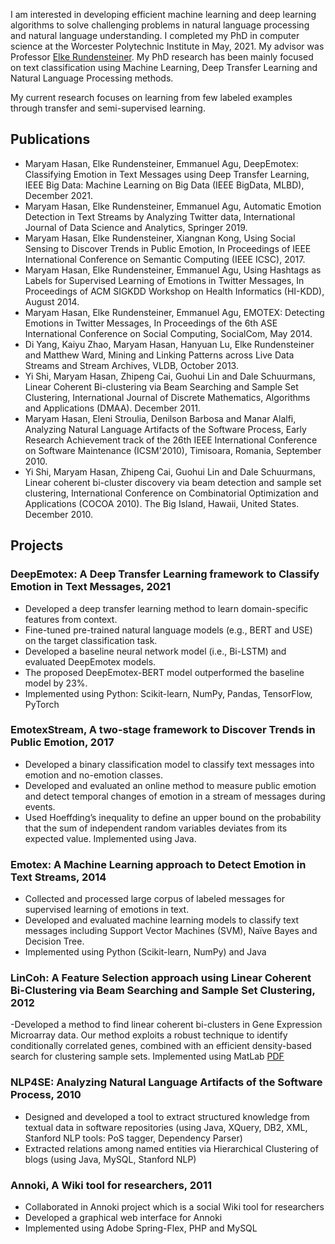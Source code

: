 
I am interested in developing efficient machine learning and deep learning algorithms to solve challenging problems in natural language processing and natural language understanding. 
I completed my PhD in computer science at the Worcester Polytechnic Institute in May, 2021. My advisor was Professor [Elke Rundensteiner](https://www.wpi.edu/people/faculty/rundenst). My PhD research has been mainly focused on text classification using Machine Learning, Deep Transfer Learning and Natural Language Processing methods. 

My current research focuses on learning from few labeled examples through transfer and semi-supervised learning.

## Publications

-	Maryam Hasan, Elke Rundensteiner, Emmanuel Agu, DeepEmotex: Classifying Emotion in Text Messages using Deep Transfer Learning, IEEE Big Data: Machine Learning on Big Data (IEEE BigData, MLBD), December 2021. 
-	Maryam Hasan, Elke Rundensteiner, Emmanuel Agu, Automatic Emotion Detection in Text Streams by Analyzing Twitter data, International Journal of Data Science and Analytics, Springer 2019.
-	Maryam Hasan, Elke Rundensteiner, Xiangnan Kong, Using Social Sensing to Discover Trends in Public Emotion, In Proceedings of IEEE International Conference on Semantic Computing (IEEE ICSC), 2017.
-	Maryam Hasan, Elke Rundensteiner, Emmanuel Agu, Using Hashtags as Labels for Supervised Learning of Emotions in Twitter Messages, In Proceedings of ACM SIGKDD Workshop on Health Informatics (HI-KDD), August 2014.
-	Maryam Hasan, Elke Rundensteiner, Emmanuel Agu, EMOTEX: Detecting Emotions in Twitter Messages, In Proceedings of the 6th ASE International Conference on Social Computing, SocialCom, May 2014.
-	Di Yang, Kaiyu Zhao, Maryam Hasan, Hanyuan Lu, Elke Rundensteiner and Matthew Ward, Mining and Linking Patterns across Live Data Streams and Stream Archives, VLDB, October 2013.
-	Yi Shi, Maryam Hasan, Zhipeng Cai, Guohui Lin and Dale Schuurmans, Linear Coherent Bi-clustering via Beam Searching and Sample Set Clustering, International Journal of Discrete Mathematics, Algorithms and Applications (DMAA). December 2011.
-	Maryam Hasan, Eleni Stroulia, Denilson Barbosa and Manar Alalfi, Analyzing Natural Language Artifacts of the Software Process, Early Research Achievement track of the 26th IEEE International Conference on Software Maintenance (ICSM'2010), Timisoara, Romania, September 2010.
-	Yi Shi, Maryam Hasan, Zhipeng Cai, Guohui Lin and Dale Schuurmans, Linear coherent bi-cluster discovery via beam detection and sample set clustering, International Conference on Combinatorial Optimization and Applications (COCOA 2010). The Big Island, Hawaii, United States. December 2010.

## Projects
### DeepEmotex: A Deep Transfer Learning framework to Classify Emotion in Text Messages, 2021
-	Developed a deep transfer learning method to learn domain-specific features from context.
- Fine-tuned pre-trained natural language models (e.g., BERT and USE) on the target classification task. 
-  Developed a baseline neural network model (i.e., Bi-LSTM) and evaluated DeepEmotex models. 
-  The proposed DeepEmotex-BERT model outperformed the baseline model by 23%. 
- Implemented using Python: Scikit-learn, NumPy, Pandas, TensorFlow, PyTorch

### EmotexStream, A two-stage framework to Discover Trends in Public Emotion, 2017
-	Developed a binary classification model to classify text messages into emotion and no-emotion classes.
- Developed and evaluated an online method to measure public emotion and detect temporal changes of emotion in a stream of messages during events. 
- Used Hoeffding’s inequality to define an upper bound on the probability that the sum of independent random variables deviates from its expected value. Implemented using Java.

### Emotex: A Machine Learning approach to Detect Emotion in Text Streams, 2014
-	Collected and processed large corpus of labeled messages for supervised learning of emotions in text. 
-	Developed and evaluated machine learning models to classify text messages including Support Vector Machines (SVM), Naïve Bayes and Decision Tree. 
-	Implemented using Python (Scikit-learn, NumPy) and Java
		
### LinCoh: A Feature Selection approach using Linear Coherent Bi-Clustering via Beam Searching and Sample Set Clustering, 2012
-Developed a method to find linear coherent bi-clusters in Gene Expression Microarray data. Our method exploits a robust technique to identify conditionally correlated genes, combined with an efficient density-based search for clustering sample sets. Implemented using MatLab	
[PDF](https://github.com/maryhasan/maryhasan.github.io/blob/gh-pages/10.1.1.465.2398.pdf)

### NLP4SE: Analyzing Natural Language Artifacts of the Software Process, 2010
- Designed and developed a tool to extract structured knowledge from textual data in software repositories (using Java, XQuery, DB2, XML, Stanford NLP tools: PoS tagger, Dependency Parser)
- Extracted relations among named entities via Hierarchical Clustering of blogs (using Java, MySQL, Stanford NLP) 

### Annoki, A Wiki tool for researchers, 2011
-	Collaborated in Annoki project which is a social Wiki tool for researchers
-	Developed a graphical web interface for Annoki 
-	Implemented using Adobe Spring-Flex, PHP and MySQL



